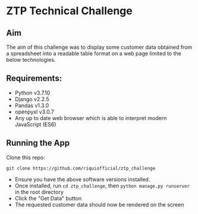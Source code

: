 # ZTP Technical Challenge

## Aim

The aim of this challenge was to display some customer data obtained from a spreadsheet into a readable table format on a web page limited to the below technologies.

## Requirements:

- Python v3.7.10
- Django v2.2.5
- Pandas v1.3.0
- openpyxl v3.0.7
- Any up to date web browser which is able to interpret modern JavaScript (ES6)

## Running the App

Clone this repo:

`git clone https://github.com/riquiofficial/ztp_challenge`

- Ensure you have the above software versions installed.
- Once installed, run `cd ztp_challenge`, then `python manage.py runserver` in the root directory
- Click the "Get Data" button
- The requested customer data should now be rendered on the screen
